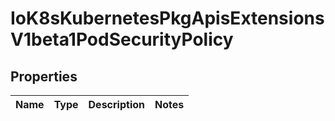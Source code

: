 
# IoK8sKubernetesPkgApisExtensionsV1beta1PodSecurityPolicy

## Properties
Name | Type | Description | Notes
------------ | ------------- | ------------- | -------------



